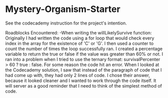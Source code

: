 # Mystery-Organism-Starter
See the codecademy instruction for the project's intention.

Roadblocks Encountered:
-When writing the willLikelySurvive function:
    Originally I had written the code using a for loop that would check every index in the array for the existence of 'C' or 'G'.
    I then used a counter to count the number of times the loop successfully ran.
    I created a percentage variable to return the true or false if the value was greater than 60% or not.
    I ran into a problem when I tried to use the ternary format: survivalPercenter > 60 ? true : false. For some reason the code hit an error.
    When I looked at the Codecademy solution, I saw that instead of the paragraph of code that I had come up with, they had only 2 lines of code. 
    I chose their answer, because it looked cleaner and I wanted to work through the code itself. It will server as a good reminder that I need to think of the simplest method of code. 

